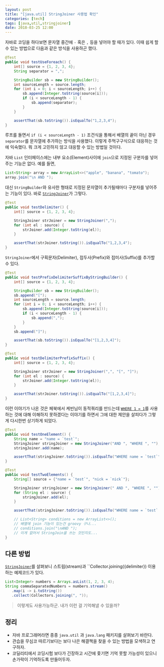 ```yaml
---
layout: post
title: "[java.util] StringJoiner 사용법 확인"
categories: [tech]
tags: [java,util,stringjoiner]
date: 2018-03-25 12:00
---
```


자바로 코딩을 하다보면 문자열 중간에 `-` 혹은 `,` 등을 넣어야 할 때가 있다. 이때 쉽게 할 수 있는 방법으로 다음과 같은 방식을 사용하곤 했다.

```java
@Test
public void testUseForeach() {
    int[] source = {1, 2, 3, 4};
    String separator = ",";

    StringBuilder sb = new StringBuilder();
    int sourceLength = source.length;
    for (int i = 0; i < sourceLength; i++) {
        sb.append(Integer.toString(source[i]));
        if (i < sourceLength - 1) {
            sb.append(separator);
        }
    }

    assertThat(sb.toString()).isEqualTo("1,2,3,4");
}
```

루프를 돌면서 ``if (i < sourceLength - 1)`` 조건식을 통해서 배열의 끝이 아닌 경우 ``separator``를 문자열에 추가하는 방식을 사용했다. 이렇게 주먹구구식으로 대응하는 것에 익숙했다. 뭐 크게 고민하지 않고 대응할 수 있는 방법일 것이다.

자바 ``List`` 인터페이스에는 내부 요소(Element)사이에 ``join``으로 지정된 구분자를 넣어주는 기능은 없다. 예를 들면,

```groovy
List<String> array = new ArrayList<>("apple", "banana", "tomato");
array.join("\n AND ");
```

대신 ``StringBuilder``와 유사한 형태로 지정된 문자열이 추가될때마다 구분자를 넣어주는 기능이 있다. 바로 [`StringJoiner`](https://docs.oracle.com/javase/10/docs/api/java/util/StringJoiner.html)가 그렇다.

```java
@Test
public void testDelimiter() {
    int[] source = {1, 2, 3, 4};

    StringJoiner strJoiner = new StringJoiner(",");
    for (int el : source) {
        strJoiner.add(Integer.toString(el));
    }

    assertThat(strJoiner.toString()).isEqualTo("1,2,3,4");
}
```

``StringJoiner``에서 구획문자(Delimiter), 접두사(Prefix)와 접미사(Suffix)를 추가할 수 있다.

```java
@Test
public void testPrefixDelimiterSuffixByStringBuilder() {
    int[] source = {1, 2, 3, 4};

    StringBuilder sb = new StringBuilder();
    sb.append("[");
    int sourceLength = source.length;
    for (int i = 0; i < sourceLength; i++) {
        sb.append(Integer.toString(source[i]));
        if (i < sourceLength - 1) {
            sb.append(",");
        }
    }
    sb.append("]");

    assertThat(sb.toString()).isEqualTo("[1,2,3,4]");
}

@Test
public void testDelimiterPrefixSuffix() {
    int[] source = {1, 2, 3, 4};

    StringJoiner strJoiner = new StringJoiner(",", "[", "]");
    for (int el : source) {
        strJoiner.add(Integer.toString(el));
    }

    assertThat(strJoiner.toString()).isEqualTo("[1,2,3,4]");
}
```

이런 이야기가 나온 것은 페북에서 케빈님이 동적쿼리를 만드는데 [`WHERE 1 = 1`](https://www.facebook.com/k3vin.lee/posts/611087802567014)를 사용하는 것에 대해 이해하지 못하겠다는 이야기를 하면서 그에 대한 제안을 살피다가 그렇게 다시한번 상기하게 되었다.

```java
@Test
public void testOneElement() {
    String name = "name = `test`";
    StringJoiner stringJoiner = new StringJoiner("AND ", "WHERE ", "");
    stringJoiner.add(name);

    assertThat(stringJoiner.toString()).isEqualTo("WHERE name = `test`");
}

@Test
public void testTwoElements() {
    String[] source = {"name = `test`", "nick = `nick`"};

    StringJoiner stringJoiner = new StringJoiner(" AND ", "WHERE ", "");
    for (String el : source) {
        stringJoiner.add(el);
    }

    assertThat(stringJoiner.toString()).isEqualTo("WHERE name = `test` AND nick = `nick`");

    // List<String> conditions = new ArrayList<>();
    // 배열에 join 기능이 있는건 groovy 구나...
    // conditions.join("\nAND ");
    // 이게 없어서 StringJoin을 쓰는 것인지도...
}
```

## 다른 방법
[`StringJoiner`](https://docs.oracle.com/javase/10/docs/api/java/util/StringJoiner.html)를 살펴보니 스트림(stream)과 ``Collector.joining({delimiter}) 이용하는 예제코드가 있다.

```java
List<Integer> numbers = Arrays.asList(1, 2, 3, 4);
String commaSeparatedNumbers = numbers.stream()
   .map(i -> i.toString())
   .collect(Collectors.joining(", "));
```

> 이렇게도 사용가능하군. 내가 이런 걸 기억해낼 수 있을까?

## 정리
* 자바 프로그래머라면 종종 ``java.util`` 과 ``java.lang`` 패키지를 살펴보기 바란다.
* 관습을 무심코 따르기보다는 보다 나은 해결책을 찾을 수 있는 방법을 모색하고 연구하자.
* 코딜리티에서 코딩시험 보다가 긴장하고 시간에 좇기면 기억 못할 가능성이 있으니 손가락이 기억하도록 만들어두자.
